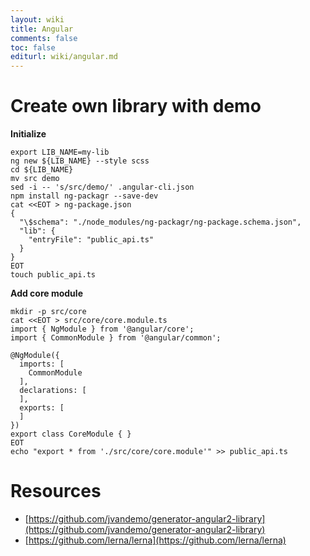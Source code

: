 ```yaml
---
layout: wiki
title: Angular
comments: false
toc: false
editurl: wiki/angular.md
---
```


# Create own library with demo

**Initialize**

```
export LIB_NAME=my-lib
ng new ${LIB_NAME} --style scss
cd ${LIB_NAME}
mv src demo
sed -i -- 's/src/demo/' .angular-cli.json
npm install ng-packagr --save-dev
cat <<EOT > ng-package.json
{
  "\$schema": "./node_modules/ng-packagr/ng-package.schema.json",
  "lib": {
    "entryFile": "public_api.ts"
  }
}
EOT
touch public_api.ts
```

**Add core module**
```
mkdir -p src/core
cat <<EOT > src/core/core.module.ts 
import { NgModule } from '@angular/core';
import { CommonModule } from '@angular/common';

@NgModule({
  imports: [
    CommonModule
  ],
  declarations: [
  ],
  exports: [
  ]
})
export class CoreModule { }
EOT
echo "export * from './src/core/core.module'" >> public_api.ts
```


# Resources

* [https://github.com/jvandemo/generator-angular2-library](https://github.com/jvandemo/generator-angular2-library)
* [https://github.com/lerna/lerna](https://github.com/lerna/lerna)
